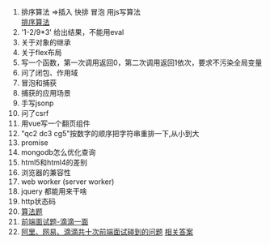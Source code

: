 1. 排序算法 =>插入 快排 冒泡 用js写算法   
 [排序算法](http://blog.csdn.net/u013063153/article/details/52667542#t10)
2. '1-2/9*3' 给出结果，不能用eval  
3. 关于对象的继承  
4. 关于flex布局  
5. 写一个函数，第一次调用返回0，第二次调用返回1依次，要求不污染全局变量
6. 问了闭包、作用域  
7. 冒泡和捕获  
8. 捕获的应用场景  
9. 手写jsonp  
10. 问了csrf  
11. 用vue写一个翻页组件   
12. "qc2 dc3 cg5"按数字的顺序把字符串重排一下,从小到大
13. promise  
14. mongodb怎么优化查询  
15. html5和html4的差别  
16. 浏览器的兼容性  
17. web worker  (server worker)  
18. jquery 都能用来干啥  
19. http状态码  
20. [算法题](http://mp.weixin.qq.com/s/2DTcuFYa-ClmTGHBsZL82Q)  
21. [前端面试题-滴滴一面](http://blog.csdn.net/liuliuliu_666/article/details/78366901)  
22. [阿里、网易、滴滴共十次前端面试碰到的问题](https://segmentfault.com/a/1190000009662029)  [相关答案](https://zhoukekestar.github.io/notes/2017/06/07/interview-answers.html) 
